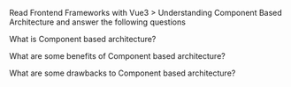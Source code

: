 Read Frontend Frameworks with Vue3 > Understanding Component Based Architecture and answer the following questions

What is Component based architecture?


What are some benefits of Component based architecture?


What are some drawbacks to Component based architecture?


